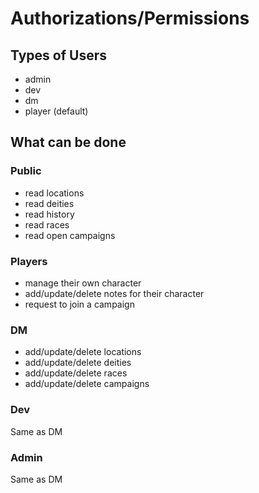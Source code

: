 # Authorizations/Permissions

## Types of Users

- admin
- dev
- dm
- player (default)

## What can be done

### Public

- read locations
- read deities
- read history
- read races
- read open campaigns

### Players

- manage their own character
- add/update/delete notes for their character
- request to join a campaign

### DM

- add/update/delete locations
- add/update/delete deities
- add/update/delete races
- add/update/delete campaigns

### Dev

Same as DM

### Admin

Same as DM

